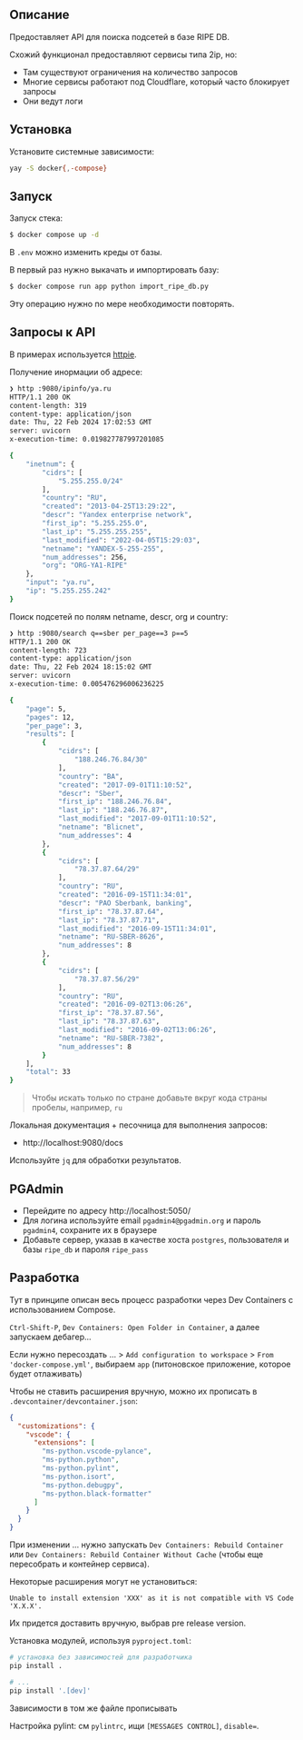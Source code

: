 ## Описание

Предоставляет API для поиска подсетей в базе RIPE DB.

Схожий функционал предоставляют сервисы типа 2ip, но:

* Там существуют ограничения на количество запросов
* Многие сервисы работают под Cloudflare, который часто блокирует запросы
* Они ведут логи

## Установка

Установите системные зависимости:

```bash
yay -S docker{,-compose}
```

## Запуск

Запуск стека:

```bash
$ docker compose up -d
```

В `.env` можно изменить креды от базы.


В первый раз нужно выкачать и импортировать базу:

```bash
$ docker compose run app python import_ripe_db.py
```

Эту операцию нужно по мере необходимости повторять.

## Запросы к API

В примерах используется [httpie](https://httpie.io/).

Получение инормации об адресе:

```bash
❯ http :9080/ipinfo/ya.ru
HTTP/1.1 200 OK
content-length: 319
content-type: application/json
date: Thu, 22 Feb 2024 17:02:53 GMT
server: uvicorn
x-execution-time: 0.019827787997201085

{
    "inetnum": {
        "cidrs": [
            "5.255.255.0/24"
        ],
        "country": "RU",
        "created": "2013-04-25T13:29:22",
        "descr": "Yandex enterprise network",
        "first_ip": "5.255.255.0",
        "last_ip": "5.255.255.255",
        "last_modified": "2022-04-05T15:29:03",
        "netname": "YANDEX-5-255-255",
        "num_addresses": 256,
        "org": "ORG-YA1-RIPE"
    },
    "input": "ya.ru",
    "ip": "5.255.255.242"
}
```

Поиск подсетей по полям netname, descr, org и country:

```bash
❯ http :9080/search q==sber per_page==3 p==5
HTTP/1.1 200 OK
content-length: 723
content-type: application/json
date: Thu, 22 Feb 2024 18:15:02 GMT
server: uvicorn
x-execution-time: 0.005476296006236225

{
    "page": 5,
    "pages": 12,
    "per_page": 3,
    "results": [
        {
            "cidrs": [
                "188.246.76.84/30"
            ],
            "country": "BA",
            "created": "2017-09-01T11:10:52",
            "descr": "Sber",
            "first_ip": "188.246.76.84",
            "last_ip": "188.246.76.87",
            "last_modified": "2017-09-01T11:10:52",
            "netname": "Blicnet",
            "num_addresses": 4
        },
        {
            "cidrs": [
                "78.37.87.64/29"
            ],
            "country": "RU",
            "created": "2016-09-15T11:34:01",
            "descr": "PAO Sberbank, banking",
            "first_ip": "78.37.87.64",
            "last_ip": "78.37.87.71",
            "last_modified": "2016-09-15T11:34:01",
            "netname": "RU-SBER-8626",
            "num_addresses": 8
        },
        {
            "cidrs": [
                "78.37.87.56/29"
            ],
            "country": "RU",
            "created": "2016-09-02T13:06:26",
            "first_ip": "78.37.87.56",
            "last_ip": "78.37.87.63",
            "last_modified": "2016-09-02T13:06:26",
            "netname": "RU-SBER-7382",
            "num_addresses": 8
        }
    ],
    "total": 33
}
```

> Чтобы искать только по стране добавьте вкруг кода страны пробелы, например, ` ru `

Локальная документация + песочница для выполнения запросов:

* http://localhost:9080/docs

Используйте `jq` для обработки результатов.

## PGAdmin

* Перейдите по адресу http://localhost:5050/
* Для логина используйте email `pgadmin4@pgadmin.org` и пароль `pgadmin4`, сохраните их в браузере
* Добавьте сервер, указав в качестве хоста `postgres`, пользователя и базы `ripe_db` и пароля `ripe_pass`

## Разработка

Тут в принципе описан весь процесс разработки через Dev Containers с использованием Compose.

`Ctrl-Shift-P`, `Dev Containers: Open Folder in Container`, а далее запускаем дебагер...

Если нужно пересоздать ... > `Add configuration to workspace` > `From 'docker-compose.yml'`, выбираем `app` (питоновское приложение, которое будет отлаживать)

Чтобы не ставить расширения вручную, можно их прописать в `.devcontainer/devcontainer.json`:
```json
{
  "customizations": {
    "vscode": {
      "extensions": [
        "ms-python.vscode-pylance",
        "ms-python.python",
        "ms-python.pylint",
        "ms-python.isort",
        "ms-python.debugpy",
        "ms-python.black-formatter"
      ]
    }
  }
}
```

При изменении ... нужно запускать `Dev Containers: Rebuild Container` или `Dev Containers: Rebuild Container Without Cache` (чтобы еще пересобрать и контейнер сервиса).

Некоторые расширения могут не установиться:

```
Unable to install extension 'XXX' as it is not compatible with VS Code 'X.X.X'.
```

Их придется доставить вручную, выбрав pre release version.

Установка модулей, используя `pyproject.toml`:

```bash
# установка без зависимостей для разработчика
pip install .

# ...
pip install '.[dev]'
```

Зависимости в том же файле прописывать

Настройка pylint: см `pylintrc`, ищи `[MESSAGES CONTROL]`, `disable=`.
